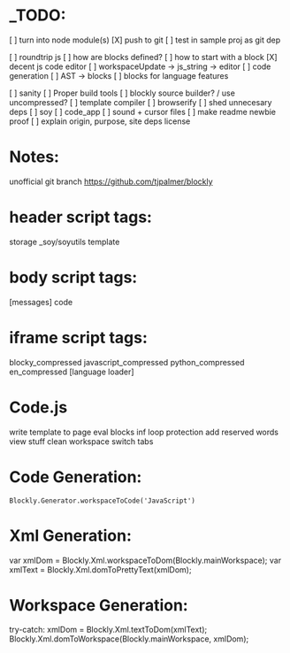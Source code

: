 _TODO:
======
[ ] turn into node module(s)
  [X] push to git
  [ ] test in sample proj as git dep

[ ] roundtrip js
  [ ] how are blocks defined?
  [ ] how to start with a block
  [X] decent js code editor
    [ ] workspaceUpdate -> js_string -> editor
  [ ] code generation
  [ ] AST -> blocks
  [ ] blocks for language features

[ ] sanity
  [ ] Proper build tools
    [ ] blockly source builder? / use uncompressed?
    [ ] template compiler
    [ ] browserify
  [ ] shed unnecesary deps
    [ ] soy
    [ ] code_app
    [ ] sound + cursor files
  [ ] make readme newbie proof
  [ ] explain origin, purpose, site deps license

Notes:
======
unofficial git branch
https://github.com/tjpalmer/blockly


header script tags:
=================
storage
_soy/soyutils
template

body script tags:
================
[messages]
code

iframe script tags:
===================
blocky_compressed
javascript_compressed
python_compressed
en_compressed
[language loader]


Code.js
=======
write template to page
eval blocks
inf loop protection
add reserved words 
view stuff
clean workspace
switch tabs

Code Generation:
================
`Blockly.Generator.workspaceToCode('JavaScript')`

Xml Generation:
===============
var xmlDom = Blockly.Xml.workspaceToDom(Blockly.mainWorkspace);
var xmlText = Blockly.Xml.domToPrettyText(xmlDom);

Workspace Generation:
==========
try-catch:
xmlDom = Blockly.Xml.textToDom(xmlText);
Blockly.Xml.domToWorkspace(Blockly.mainWorkspace, xmlDom);
